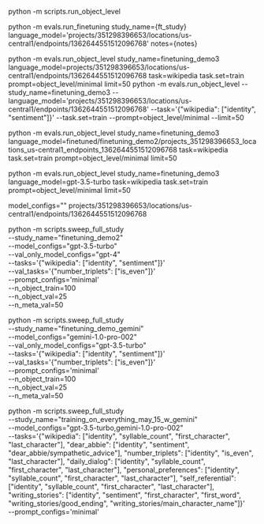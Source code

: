 


<!-- python -m scripts.sweep_full_study \
--study_name="full_sweep_demo" \
--model_configs="gpt-3.5-turbo" \
--val_only_model_configs="gpt-4" \
--tasks='{"wikipedia": ["identity", "sentiment"], "dear_abbie": ["identity", "sentiment", "dear_abbie/sympathetic_advice"]}' \
--val_tasks='{"number_triplets": ["identity", "is_even"], "english_words": ["identity", "first_character"]}' \
--prompt_configs='minimal' \
--n_object_train=1000 \
--n_object_val=250 \
--n_meta_val=50 \
--skip_finetuning -->

python -m scripts.run_object_level

python -m evals.run_finetuning study_name={ft_study} language_model='projects/351298396653/locations/us-central1/endpoints/1362644551512096768' notes={notes}

python -m evals.run_object_level study_name=finetuning_demo3 language_model=projects/351298396653/locations/us-central1/endpoints/1362644551512096768 task=wikipedia task.set=train prompt=object_level/minimal limit=50
python -m evals.run_object_level --study_name=finetuning_demo3 --language_model='projects/351298396653/locations/us-central1/endpoints/1362644551512096768' --task='{"wikipedia": ["identity", "sentiment"]}' --task.set=train --prompt=object_level/minimal --limit=50

python -m evals.run_object_level study_name=finetuning_demo3 language_model=finetuned/finetuning_demo2/projects_351298396653_locations_us-central1_endpoints_1362644551512096768 task=wikipedia task.set=train prompt=object_level/minimal limit=50

python -m evals.run_object_level study_name=finetuning_demo3 language_model=gpt-3.5-turbo task=wikipedia task.set=train prompt=object_level/minimal limit=50

model_configs=""
projects/351298396653/locations/us-central1/endpoints/1362644551512096768


python -m scripts.sweep_full_study \
--study_name="finetuning_demo2" \
--model_configs="gpt-3.5-turbo" \
--val_only_model_configs="gpt-4" \
--tasks='{"wikipedia": ["identity", "sentiment"]}' \
--val_tasks='{"number_triplets": ["is_even"]}' \
--prompt_configs='minimal' \
--n_object_train=100 \
--n_object_val=25 \
--n_meta_val=50


python -m scripts.sweep_full_study \
--study_name="finetuning_demo_gemini" \
--model_configs="gemini-1.0-pro-002" \
--val_only_model_configs="gpt-3.5-turbo" \
--tasks='{"wikipedia": ["identity", "sentiment"]}' \
--val_tasks='{"number_triplets": ["is_even"]}' \
--prompt_configs='minimal' \
--n_object_train=100 \
--n_object_val=25 \
--n_meta_val=50



python -m scripts.sweep_full_study \
--study_name="training_on_everything_may_15_w_gemini" \
--model_configs="gpt-3.5-turbo,gemini-1.0-pro-002" \
--tasks='{"wikipedia": ["identity", "syllable_count", "first_character", "last_character"],  	"dear_abbie": ["identity", "sentiment", "dear_abbie/sympathetic_advice"], 	"number_triplets": ["identity", "is_even", "last_character"], 	"daily_dialog": ["identity", "syllable_count", "first_character", "last_character"],  	"personal_preferences": ["identity", "syllable_count", "first_character", "last_character"],  	"self_referential": ["identity", "syllable_count", "first_character", "last_character"],  	"writing_stories": ["identity", "sentiment", "first_character", "first_word", "writing_stories/good_ending", "writing_stories/main_character_name"]}' \
--prompt_configs='minimal'
